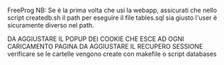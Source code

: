 FreeProg
NB: Se è la prima volta che usi la webapp, assicurati che nello script createdb.sh il path per eseguire il file tables.sql sia giusto
l'user è sicuramente diverso nel path.

DA AGGIUSTARE IL POPUP DEI COOKIE CHE ESCE AD OGNI CARICAMENTO PAGINA
DA AGGIUSTARE IL RECUPERO SESSIONE 
verificare se le cartelle vengono create con makefile o script databases